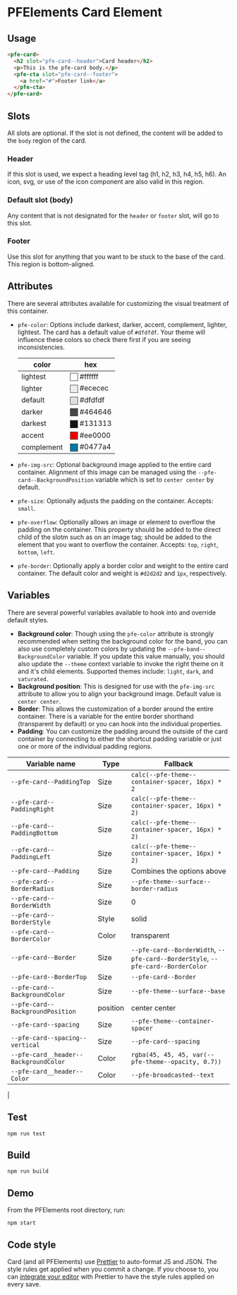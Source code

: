 # PFElements Card Element

## Usage

```html
<pfe-card>
  <h2 slot="pfe-card--header">Card header</h2>
  <p>This is the pfe-card body.</p>
  <pfe-cta slot="pfe-card--footer">
    <a href="#">Footer link</a>
  </pfe-cta>
</pfe-card>
```

## Slots
All slots are optional.  If the slot is not defined, the content will be added to the `body` region of the card.

### Header
If this slot is used, we expect a heading level tag (h1, h2, h3, h4, h5, h6).  An icon, svg, or use of the icon component are also valid in this region.

### Default slot (body)
Any content that is not designated for the `header` or `footer` slot, will go to this slot.

### Footer
Use this slot for anything that you want to be stuck to the base of the card.  This region is bottom-aligned.

## Attributes

<style>
    .color-preview {
        display: inline-block;
        width: 1em;
        height: 1em;
        vertical-align: middle;
        background-color: var(--bg, #ffffff);
        border: 1px solid #444444;
    }
</style>

There are several attributes available for customizing the visual treatment of this container.

- `pfe-color`: Options include darkest, darker, accent, complement, lighter, lightest.  The card has a default value of `#dfdfdf`. Your theme will influence these colors so check there first if you are seeing inconsistencies.

    | color | hex |
    |-------|-----|
    | lightest | <span class="color-preview" style="--bg:#ffffff"></span> #ffffff |
    | lighter | <span class="color-preview" style="--bg:#ececec"></span> #ececec |
    | default | <span class="color-preview" style="--bg:#dfdfdf"></span> #dfdfdf |
    | darker | <span class="color-preview" style="--bg:#464646"></span> #464646 |
    | darkest | <span class="color-preview" style="--bg:#131313"></span> #131313 |
    | accent | <span class="color-preview" style="--bg:#ee0000"></span> #ee0000 |
    | complement | <span class="color-preview" style="--bg:#0477a4"></span> #0477a4 |

- `pfe-img-src`: Optional background image applied to the entire card container.  Alignment of this image can be managed using the `--pfe-card--BackgroundPosition` variable which is set to `center center` by default.
- `pfe-size`: Optionally adjusts the padding on the container.  Accepts: `small`.
- `pfe-overflow`: Optionally allows an image or element to overflow the padding on the container. This property should be added to the direct child of the slotm such as on an image tag; should be added to the element that you want to overflow the container. Accepts: `top`, `right`, `bottom`, `left`.
- `pfe-border`: Optionally apply a border color and weight to the entire card container. The default color and weight is `#d2d2d2` and `1px`, respectively.

## Variables
There are several powerful variables available to hook into and override default styles.

- **Background color**: Though using the `pfe-color` attribute is strongly recommended when setting the background color for the band, you can also use completely custom colors by updating the `--pfe-band--BackgroundColor` variable.  If you update this value manually, you should also update the `--theme` context variable to invoke the right theme on it and it's child elements.  Supported themes include: `light`, `dark`, and `saturated`.
- **Background position**: This is designed for use with the `pfe-img-src` attribute to allow you to align your background image.  Default value is `center center`.
- **Border**: This allows the customization of a border around the entire container.  There is a variable for the entire border shorthand (transparent by default) or you can hook into the individual properties.
- **Padding**: You can customize the padding around the outside of the card container by connecting to either the shortcut padding variable or just one or more of the individual padding regions.

| Variable name | Type       | Fallback |
| ------------- | ---------- | --- |
| `--pfe-card--PaddingTop` | Size | `calc(--pfe-theme--container-spacer, 16px) * 2` |
| `--pfe-card--PaddingRight` | Size | `calc(--pfe-theme--container-spacer, 16px) * 2)` |
| `--pfe-card--PaddingBottom` | Size | `calc(--pfe-theme--container-spacer, 16px) * 2)` |
| `--pfe-card--PaddingLeft` | Size | `calc(--pfe-theme--container-spacer, 16px) * 2)` |
| `--pfe-card--Padding` | Size | Combines the options above |
| `--pfe-card--BorderRadius` | Size | `--pfe-theme--surface--border-radius` |
| `--pfe-card--BorderWidth` | Size | 0 |
| `--pfe-card--BorderStyle` | Style | solid |
| `--pfe-card--BorderColor` | Color | transparent |
| `--pfe-card--Border` | Size | `--pfe-card--BorderWidth`, `--pfe-card--BorderStyle`, `--pfe-card--BorderColor` |
| `--pfe-card--BorderTop` | Size | `--pfe-card--Border` |
| `--pfe-card--BackgroundColor` | Size | `--pfe-theme--surface--base` |
| `--pfe-card--BackgroundPosition` | position | center center |
| `--pfe-card--spacing` | Size | `--pfe-theme--container-spacer` |
| `--pfe-card--spacing--vertical` | Size | `--pfe-card--spacing` |
| `--pfe-card__header--BackgroundColor` | Color | `rgba(45, 45, 45, var(--pfe-theme--opacity, 0.7))` |
| `--pfe-card__header--Color` | Color | `--pfe-broadcasted--text` |
| 


## Test

    npm run test

## Build

    npm run build

## Demo

From the PFElements root directory, run:

    npm start

## Code style

Card (and all PFElements) use [Prettier][prettier] to auto-format JS and JSON. The style rules get applied when you commit a change. If you choose to, you can [integrate your editor][prettier-ed] with Prettier to have the style rules applied on every save.

[prettier]: https://github.com/prettier/prettier/
[prettier-ed]: https://prettier.io/docs/en/editors.html
[web-component-tester]: https://github.com/Polymer/web-component-tester
